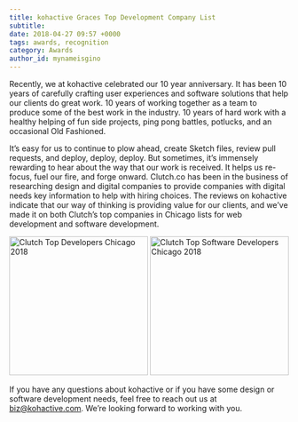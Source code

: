 ```yaml
---
title: kohactive Graces Top Development Company List
subtitle:
date: 2018-04-27 09:57 +0000
tags: awards, recognition
category: Awards
author_id: mynameisgino
---
```


Recently, we at kohactive celebrated our 10 year anniversary. It has been 10 years of carefully crafting user experiences and software solutions that help our clients do great work. 10 years of working together as a team to produce some of the best work in the industry. 10 years of hard work with a healthy helping of fun side projects, ping pong battles, potlucks, and an occasional Old Fashioned.

It’s easy for us to continue to plow ahead, create Sketch files, review pull requests, and deploy, deploy, deploy. But sometimes, it’s immensely rewarding to hear about the way that our work is received. It helps us re-focus, fuel our fire, and forge onward. Clutch.co has been in the business of researching design and digital companies to provide companies with digital needs key information to help with hiring choices. The reviews on kohactive indicate that our way of thinking is providing value for our clients, and we’ve made it on both Clutch’s top companies in Chicago lists for web development and software development.

<p class="images-inline text-center">
  <img src="http://res.cloudinary.com/dmow1tay1/image/upload/c_scale,w_250/v1524844431/Developers_Chicago_2018_bmcb8x.png" title="Clutch Top Developers Chicago 2018" width="250" />

  <img src="http://res.cloudinary.com/dmow1tay1/image/upload/c_scale,w_250/v1524844431/Software_Developers_Chicago_2018_dwhim9.png" title="Clutch Top Software Developers Chicago 2018" width="250" />
</p>

If you have any questions about kohactive or if you have some design or software development needs, feel free to reach out us at <a href="biz@kohactive.com">biz@kohactive.com</a>. We’re looking forward to working with you.
